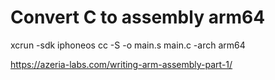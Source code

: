 # Convert C to assembly arm64

xcrun -sdk iphoneos cc -S -o main.s main.c -arch arm64

https://azeria-labs.com/writing-arm-assembly-part-1/

